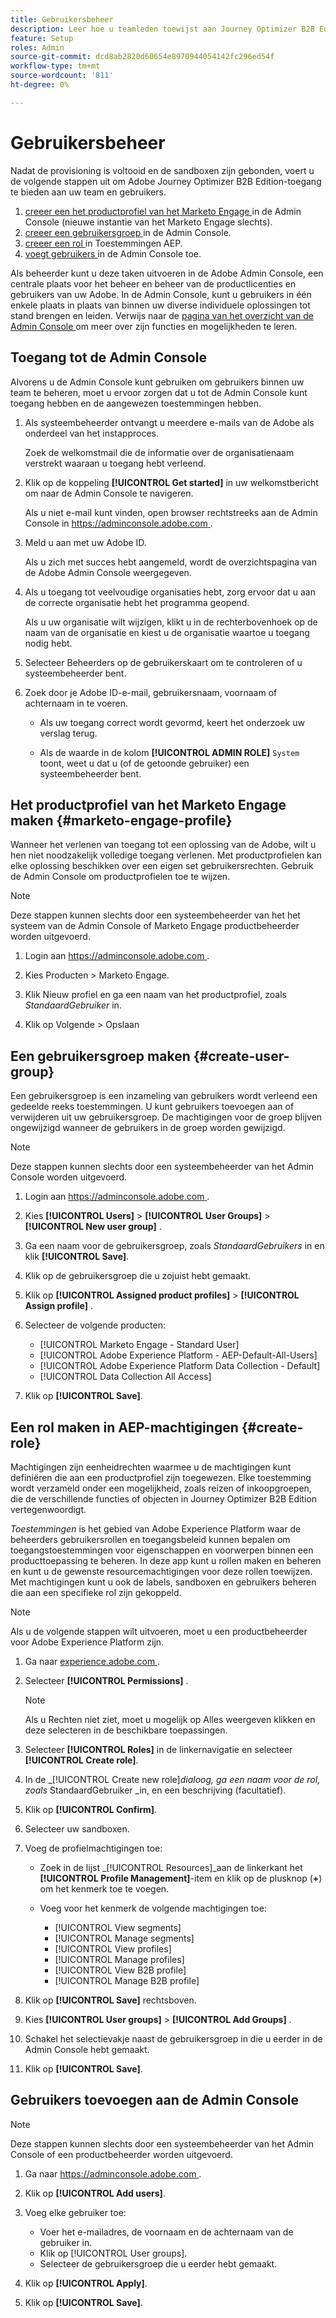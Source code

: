 ```yaml
---
title: Gebruikersbeheer
description: Leer hoe u teamleden toewijst aan Journey Optimizer B2B Edition-productprofielen.
feature: Setup
roles: Admin
source-git-commit: dcd8ab2820d60654e8970944054142fc296ed54f
workflow-type: tm+mt
source-wordcount: '811'
ht-degree: 0%

---
```


# Gebruikersbeheer

Nadat de provisioning is voltooid en de sandboxen zijn gebonden, voert u de volgende stappen uit om Adobe Journey Optimizer B2B Edition-toegang te bieden aan uw team en gebruikers.

1. [ creeer een het productprofiel van het Marketo Engage ](#marketo-engage-profile) in de Admin Console (nieuwe instantie van het Marketo Engage slechts).
1. [ creeer een gebruikersgroep ](#create-user-group) in de Admin Console.
1. [ creeer een rol ](#create-role) in Toestemmingen AEP.
1. [ voegt gebruikers ](#add-users) in de Admin Console toe.

Als beheerder kunt u deze taken uitvoeren in de Adobe Admin Console, een centrale plaats voor het beheer en beheer van de productlicenties en gebruikers van uw Adobe. In de Admin Console, kunt u gebruikers in één enkele plaats in plaats van binnen uw diverse individuele oplossingen tot stand brengen en leiden. Verwijs naar de [ pagina van het overzicht van de Admin Console ](https://helpx.adobe.com/nl/enterprise/using/admin-console.html) om meer over zijn functies en mogelijkheden te leren.

## Toegang tot de Admin Console

Alvorens u de Admin Console kunt gebruiken om gebruikers binnen uw team te beheren, moet u ervoor zorgen dat u tot de Admin Console kunt toegang hebben en de aangewezen toestemmingen hebben.

1. Als systeembeheerder ontvangt u meerdere e-mails van de Adobe als onderdeel van het instapproces.

   Zoek de welkomstmail die de informatie over de organisatienaam verstrekt waaraan u toegang hebt verleend.

1. Klik op de koppeling **[!UICONTROL Get started]** in uw welkomstbericht om naar de Admin Console te navigeren.

   Als u niet e-mail kunt vinden, open browser rechtstreeks aan de Admin Console in [ https://adminconsole.adobe.com ](https://adminconsole.adobe.com).

1. Meld u aan met uw Adobe ID.

   Als u zich met succes hebt aangemeld, wordt de overzichtspagina van de Adobe Admin Console weergegeven.

1. Als u toegang tot veelvoudige organisaties hebt, zorg ervoor dat u aan de correcte organisatie hebt het programma geopend.

   Als u uw organisatie wilt wijzigen, klikt u in de rechterbovenhoek op de naam van de organisatie en kiest u de organisatie waartoe u toegang nodig hebt.

1. Selecteer Beheerders op de gebruikerskaart om te controleren of u systeembeheerder bent.

1. Zoek door je Adobe ID-e-mail, gebruikersnaam, voornaam of achternaam in te voeren.

   * Als uw toegang correct wordt gevormd, keert het onderzoek uw verslag terug.

   * Als de waarde in de kolom **[!UICONTROL ADMIN ROLE]** `System` toont, weet u dat u (of de getoonde gebruiker) een systeembeheerder bent.

## Het productprofiel van het Marketo Engage maken {#marketo-engage-profile}

Wanneer het verlenen van toegang tot een oplossing van de Adobe, wilt u hen niet noodzakelijk volledige toegang verlenen. Met productprofielen kan elke oplossing beschikken over een eigen set gebruikersrechten. Gebruik de Admin Console om productprofielen toe te wijzen.

>[!NOTE]
>
>Deze stappen kunnen slechts door een systeembeheerder van het het systeem van de Admin Console of Marketo Engage productbeheerder worden uitgevoerd.

1. Login aan [ https://adminconsole.adobe.com ](https://adminconsole.adobe.com).

1. Kies Producten > Marketo Engage.

1. Klik Nieuw profiel en ga een naam van het productprofiel, zoals _StandaardGebruiker_ in.

1. Klik op Volgende > Opslaan

## Een gebruikersgroep maken {#create-user-group}

Een gebruikersgroep is een inzameling van gebruikers wordt verleend een gedeelde reeks toestemmingen. U kunt gebruikers toevoegen aan of verwijderen uit uw gebruikersgroep. De machtigingen voor de groep blijven ongewijzigd wanneer de gebruikers in de groep worden gewijzigd.

>[!NOTE]
>
>Deze stappen kunnen slechts door een systeembeheerder van het Admin Console worden uitgevoerd.

1. Login aan [ https://adminconsole.adobe.com ](https://adminconsole.adobe.com).

1. Kies **[!UICONTROL Users]** > **[!UICONTROL User Groups]** > **[!UICONTROL New user group]** .

1. Ga een naam voor de gebruikersgroep, zoals _StandaardGebruikers_ in en klik **[!UICONTROL Save]**.

1. Klik op de gebruikersgroep die u zojuist hebt gemaakt.

1. Klik op **[!UICONTROL Assigned product profiles]** > **[!UICONTROL Assign profile]** .

1. Selecteer de volgende producten:
   * [!UICONTROL Marketo Engage - Standard User]
   * [!UICONTROL Adobe Experience Platform - AEP-Default-All-Users]
   * [!UICONTROL Adobe Experience Platform Data Collection - Default]
   * [!UICONTROL Data Collection All Access]

1. Klik op **[!UICONTROL Save]**.

## Een rol maken in AEP-machtigingen {#create-role}

Machtigingen zijn eenheidrechten waarmee u de machtigingen kunt definiëren die aan een productprofiel zijn toegewezen. Elke toestemming wordt verzameld onder een mogelijkheid, zoals reizen of inkoopgroepen, die de verschillende functies of objecten in Journey Optimizer B2B Edition vertegenwoordigt.

_Toestemmingen_ is het gebied van Adobe Experience Platform waar de beheerders gebruikersrollen en toegangsbeleid kunnen bepalen om toegangstoestemmingen voor eigenschappen en voorwerpen binnen een producttoepassing te beheren. In deze app kunt u rollen maken en beheren en kunt u de gewenste resourcemachtigingen voor deze rollen toewijzen. Met machtigingen kunt u ook de labels, sandboxen en gebruikers beheren die aan een specifieke rol zijn gekoppeld.

>[!NOTE]
>
>Als u de volgende stappen wilt uitvoeren, moet u een productbeheerder voor Adobe Experience Platform zijn.

1. Ga naar [ experience.adobe.com ](https://experience.adobe.com/).

1. Selecteer **[!UICONTROL Permissions]** .

   >[!NOTE]
   >
   >Als u Rechten niet ziet, moet u mogelijk op Alles weergeven klikken en deze selecteren in de beschikbare toepassingen.

1. Selecteer **[!UICONTROL Roles]** in de linkernavigatie en selecteer **[!UICONTROL Create role]**.

1. In de _[!UICONTROL Create new role]_dialoog, ga een naam voor de rol, zoals_ StandaardGebruiker _in, en een beschrijving (facultatief).

1. Klik op **[!UICONTROL Confirm]**.

1. Selecteer uw sandboxen.

1. Voeg de profielmachtigingen toe:

   * Zoek in de lijst _[!UICONTROL Resources]_aan de linkerkant het **[!UICONTROL Profile Management]**-item en klik op de plusknop (**+**) om het kenmerk toe te voegen.

   * Voeg voor het kenmerk de volgende machtigingen toe:
      * [!UICONTROL View segments]
      * [!UICONTROL Manage segments]
      * [!UICONTROL View profiles]
      * [!UICONTROL Manage profiles]
      * [!UICONTROL View B2B profile]
      * [!UICONTROL Manage B2B profile]

1. Klik op **[!UICONTROL Save]** rechtsboven.

1. Kies **[!UICONTROL User groups]** > **[!UICONTROL Add Groups]** .

1. Schakel het selectievakje naast de gebruikersgroep in die u eerder in de Admin Console hebt gemaakt.

1. Klik op **[!UICONTROL Save]**.

## Gebruikers toevoegen aan de Admin Console

>[!NOTE]
>
>Deze stappen kunnen slechts door een systeembeheerder van het Admin Console of een productbeheerder worden uitgevoerd.

1. Ga naar [ https://adminconsole.adobe.com ](https://adminconsole.adobe.com).

1. Klik op **[!UICONTROL Add users]**.

1. Voeg elke gebruiker toe:

   * Voer het e-mailadres, de voornaam en de achternaam van de gebruiker in.
   * Klik op [!UICONTROL User groups].
   * Selecteer de gebruikersgroep die u eerder hebt gemaakt.

1. Klik op **[!UICONTROL Apply]**.

1. Klik op **[!UICONTROL Save]**.
